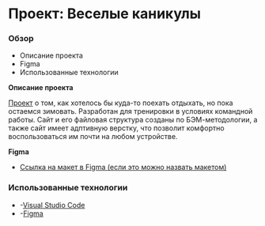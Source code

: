 # Проект: Веселые каникулы

### Обзор
* Описание проекта
* Figma
* Использованные технологии

**Описание проекта**

[Проект](https://samarinv.github.io/happy-holidays/) о том, как хотелось бы куда-то поехать отдыхать, но пока остаемся зимовать. Разработан для тренировки в условиях командной работы.
Сайт и его файловая структура созданы по БЭМ-методологии, а также сайт имеет адптивную верстку, что позволит комфортно воспользоваться им почти на любом устройстве.

**Figma**

* [Ссылка на макет в Figma (если это можно назвать макетом)](https://www.figma.com/file/nXJQ9oGdR5DywG3joiQrcn/Untitled?node-id=0%3A1)

### **Использованные технологии**

* -[Visual Studio Code](https://code.visualstudio.com) 
* -[Figma](https://www.figma.com) 
